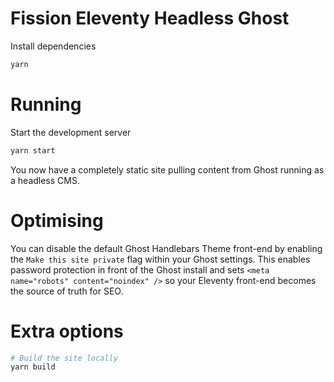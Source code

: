 # Fission Eleventy Headless Ghost

Install dependencies

```bash
yarn
```

# Running

Start the development server

```bash
yarn start
```

You now have a completely static site pulling content from Ghost running as a headless CMS.

# Optimising

You can disable the default Ghost Handlebars Theme front-end by enabling the `Make this site private` flag within your Ghost settings. This enables password protection in front of the Ghost install and sets `<meta name="robots" content="noindex" />` so your Eleventy front-end becomes the source of truth for SEO.

# Extra options

```bash
# Build the site locally
yarn build
```